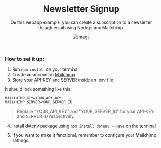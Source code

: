 <div align="center">
  <h1>Newsletter Signup</h1>

  <p align="center">On this webapp example, you can create a subscription to a newsletter though email using Node.js and Mailchimp.</p>
  
  ![image](https://user-images.githubusercontent.com/93904438/212150192-6b68ed67-06cc-46cf-838e-f61768a9194c.png)
</div>

</br>

### How to set it up:
1. Run `npm install` on your terminal
2. Create an account in [Mailchimp](https://mailchimp.com)
3. Store your API-KEY and SERVER inside an .env file

It should look something like this:

```
MAILCHIMP_KEY=YOUR_API_KEY
MAILCHIMP_SERVER=YOUR_SERVER_ID
```

> Replace "YOUR_API_KEY" and "YOUR_SERVER_ID" for your API-KEY and SERVER-ID respectively.

4. Install dotenv package using `npm install dotenv --save` on the terminal

5. If you want to make it functional, remember to configure your Mailchimp settings.
